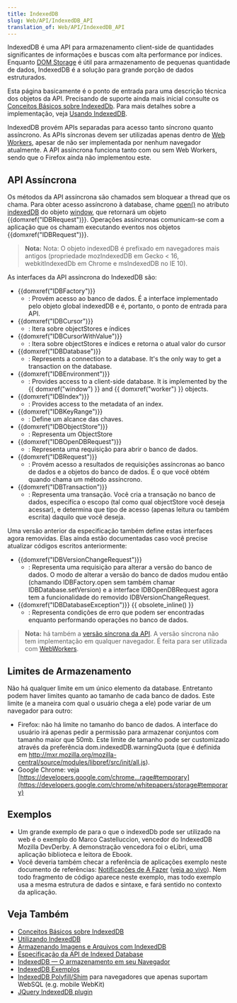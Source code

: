 ```yaml
---
title: IndexedDB
slug: Web/API/IndexedDB_API
translation_of: Web/API/IndexedDB_API
---
```

IndexedDB é uma API para armazenamento client-side de quantidades significantes de informações e buscas com alta performance por índices. Enquanto [DOM Storage](/pt-BR/docs/DOM/Storage) é útil para armazenamento de pequenas quantidade de dados, IndexedDB é a solução para grande porção de dados estruturados.

Esta página basicamente é o ponto de entrada para uma descrição técnica dos objetos da API. Precisando de suporte ainda mais inicial consulte os [Conceitos Básicos sobre IndexedDb](/pt-BR/docs/IndexedDB/Basic_Concepts_Behind_IndexedDB). Para mais detalhes sobre a implementação, veja [Usando IndexedDB](/pt-BR/docs/IndexedDB/Using_IndexedDB).

IndexedDB provém APIs separadas para acesso tanto síncrono quanto assíncrono. As APIs síncronas devem ser utilizadas apenas dentro de [Web Workers](/pt-BR/docs/DOM/Worker), apesar de não ser implementada por nenhum navegador atualmente. A API assíncrona funciona tanto com ou sem Web Workers, sendo que o Firefox ainda não implementou este.

## API Assíncrona

Os métodos da API assíncrona são chamados sem bloquear a thread que os chama. Para obter acesso assíncrono à database, chame [open()](/pt-BR/docs/Web/API/IDBFactory.open) no atributo [indexedDB](/pt-BR/docs/Web/API/IDBEnvironment.indexedDB) do objeto [window](/pt-BR/docs/DOM/window), que retornará um objeto {{domxref("IDBRequest")}}. Operações assíncronas comunicam-se com a aplicação que os chamam executando eventos nos objetos {{domxref("IDBRequest")}}.

> **Nota:** Nota: O objeto indexedDB é prefixado em navegadores mais antigos (propriedade mozIndexedDB em Gecko < 16, webkitIndexedDb em Chrome e msIndexedDB no IE 10).

As interfaces da API assíncrona do IndexedDB são:

- {{domxref("IDBFactory")}}
  - : Provém acesso ao banco de dados. É a interface implementado pelo objeto global indexedDB e é, portanto, o ponto de entrada para API.
- {{domxref("IDBCursor")}}
  - : Itera sobre objectStores e índices
- {{domxref("IDBCursorWithValue")}}
  - : Itera sobre objectStores e índices e retorna o atual valor do cursor
- {{domxref("IDBDatabase")}}
  - : Represents a connection to a database. It's the only way to get a transaction on the database.
- {{domxref("IDBEnvironment")}}
  - : Provides access to a client-side database. It is implemented by the {{ domxref("window") }} and {{ domxref("worker") }} objects.
- {{domxref("IDBIndex")}}
  - : Provides access to the metadata of an index.
- {{domxref("IDBKeyRange")}}
  - : Define um alcance das chaves.
- {{domxref("IDBObjectStore")}}
  - : Representa um ObjectStore
- {{domxref("IDBOpenDBRequest")}}
  - : Representa uma requisição para abrir o banco de dados.
- {{domxref("IDBRequest")}}
  - : Provém acesso a resultados de requisições assíncronas ao banco de dados e a objetos do banco de dados. É o que você obtém quando chama um método assíncrono.
- {{domxref("IDBTransaction")}}
  - : Representa uma transação. Você cria a transação no banco de dados, especifíca o escopo (tal como qual objectStore você deseja acessar), e determina que tipo de acesso (apenas leitura ou também escrita) daquilo que você deseja.

<!---->

Uma versão anterior da especificação também define estas interfaces agora removidas. Elas ainda estão documentadas caso você precise atualizar códigos escritos anteriormente:

- {{domxref("IDBVersionChangeRequest")}}
  - : Representa uma requisição para alterar a versão do banco de dados. O modo de alterar a versão do banco de dados mudou então (chamando IDBFactory.open sem também chamar IDBDatabase.setVersion) e a interface IDBOpenDBRequest agora tem a funcionalidade do removido IDBVersionChangeRequest.
- {{domxref("IDBDatabaseException")}} {{ obsolete_inline() }}
  - : Representa condições de erro que podem ser encontradas enquanto performando operações no banco de dados.

<!---->

> **Nota:** há também a [versão síncrona da API](/pt-BR/docs/IndexedDB/Syncronous_API). A versão síncrona não tem implementação em qualquer navegador. É feita para ser utilizada com [WebWorkers](/pt-BR/docs/DOM/Using_web_workers).

## Limites de Armazenamento

Não há qualquer limite em um único elemento da database. Entretanto podem haver limites quanto ao tamanho de cada banco de dados. Este limite (e a maneira com qual o usuário chega a ele) pode variar de um navegador para outro:

- Firefox: não há limite no tamanho do banco de dados. A interface do usuário irá apenas pedir a permissão para armazenar conjuntos com tamanho maior que 50mb. Este limite de tamanho pode ser customizado através da preferência dom.indexedDB.warningQuota (que é definida em <http://mxr.mozilla.org/mozilla-central/source/modules/libpref/src/init/all.js>).
- Google Chrome: veja [https://developers.google.com/chrome...rage#temporary](https://developers.google.com/chrome/whitepapers/storage#temporary)

## Exemplos

- Um grande exemplo de para o que o indexedDb pode ser utilizado na web é o exemplo do Marco Castelluccion, vencedor do IndexedDB Mozilla DevDerby. A demonstração vencedora foi o eLibri, uma aplicação biblioteca e leitora de Ebook.
- Você deveria também checar a referência de aplicações exemplo neste documento de referências: [Notificações de A Fazer](https://github.com/chrisdavidmills/to-do-notifications/tree/gh-pages) ([veja ao vivo](http://chrisdavidmills.github.io/to-do-notifications/)). Nem todo fragmento de código aparece neste exemplo, mas todo exemplo usa a mesma estrutura de dados e sintaxe, e fará sentido no contexto da aplicação.

## Veja Também

- [Conceitos Básicos sobre IndexedDB](/pt-BR/docs/IndexedDB/Basic_Concepts_Behind_IndexedDB "en-US/docs/IndexedDB/Basic Concepts Behind IndexedDB")
- [Utilizando IndexedDB](/pt-BR/docs/IndexedDB/Using_IndexedDB "en-US/docs/IndexedDB/IndexedDB primer")
- [Armazenando Imagens e Arquivos com IndexedDB](http://hacks.mozilla.org/2012/02/storing-images-and-files-in-indexeddb/)
- [Especificação da API de Indexed Database](http://www.w3.org/TR/IndexedDB/)
- [IndexedDB — O armazenamento em seu Navegador](http://msdn.microsoft.com/en-us/scriptjunkie/gg679063.aspx)
- [IndexedDB Exemplos](http://nparashuram.com/IndexedDB/trialtool/index.html)
- [IndexedDB Polyfill/Shim](https://github.com/axemclion/IndexedDBShim) para navegadores que apenas suportam WebSQL (e.g. mobile WebKit)
- [JQuery IndexedDB plugin](http://nparashuram.com/IndexedDBShim/)

